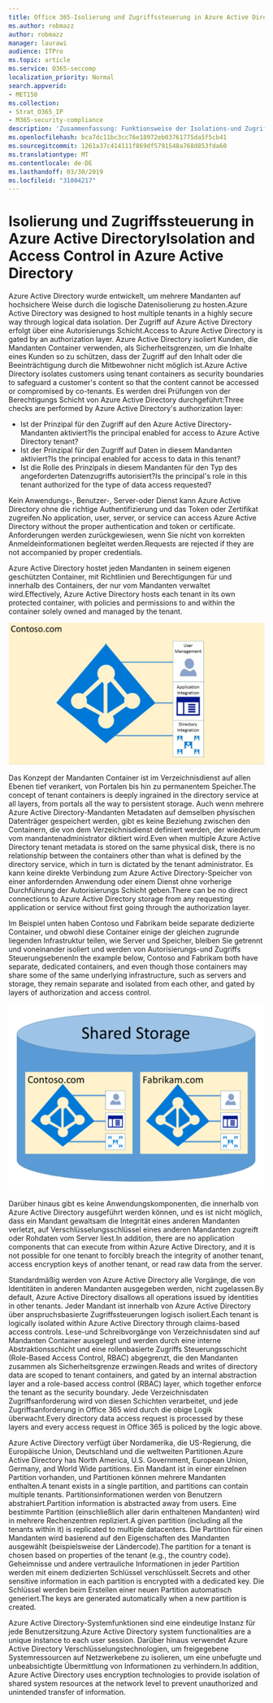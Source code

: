 ```yaml
---
title: Office 365-Isolierung und Zugriffssteuerung in Azure Active Directory
ms.author: robmazz
author: robmazz
manager: laurawi
audience: ITPro
ms.topic: article
ms.service: O365-seccomp
localization_priority: Normal
search.appverid:
- MET150
ms.collection:
- Strat_O365_IP
- M365-security-compliance
description: 'Zusammenfassung: Funktionsweise der Isolations-und Zugriffssteuerung in Azure Active Directory.'
ms.openlocfilehash: bca7dc11bc3cc76e18972eb03761775da5f5cb41
ms.sourcegitcommit: 1261a37c414111f869df5791548a768d853fda60
ms.translationtype: MT
ms.contentlocale: de-DE
ms.lasthandoff: 03/30/2019
ms.locfileid: "31004217"
---
```

# <a name="isolation-and-access-control-in-azure-active-directory"></a><span data-ttu-id="df854-103">Isolierung und Zugriffssteuerung in Azure Active Directory</span><span class="sxs-lookup"><span data-stu-id="df854-103">Isolation and Access Control in Azure Active Directory</span></span>

<span data-ttu-id="df854-104">Azure Active Directory wurde entwickelt, um mehrere Mandanten auf hochsichere Weise durch die logische Datenisolierung zu hosten.</span><span class="sxs-lookup"><span data-stu-id="df854-104">Azure Active Directory was designed to host multiple tenants in a highly secure way through logical data isolation.</span></span> <span data-ttu-id="df854-105">Der Zugriff auf Azure Active Directory erfolgt über eine Autorisierungs Schicht.</span><span class="sxs-lookup"><span data-stu-id="df854-105">Access to Azure Active Directory is gated by an authorization layer.</span></span> <span data-ttu-id="df854-106">Azure Active Directory isoliert Kunden, die Mandanten Container verwenden, als Sicherheitsgrenzen, um die Inhalte eines Kunden so zu schützen, dass der Zugriff auf den Inhalt oder die Beeinträchtigung durch die Mitbewohner nicht möglich ist.</span><span class="sxs-lookup"><span data-stu-id="df854-106">Azure Active Directory isolates customers using tenant containers as security boundaries to safeguard a customer's content so that the content cannot be accessed or compromised by co-tenants.</span></span> <span data-ttu-id="df854-107">Es werden drei Prüfungen von der Berechtigungs Schicht von Azure Active Directory durchgeführt:</span><span class="sxs-lookup"><span data-stu-id="df854-107">Three checks are performed by Azure Active Directory's authorization layer:</span></span>
- <span data-ttu-id="df854-108">Ist der Prinzipal für den Zugriff auf den Azure Active Directory-Mandanten aktiviert?</span><span class="sxs-lookup"><span data-stu-id="df854-108">Is the principal enabled for access to Azure Active Directory tenant?</span></span>
- <span data-ttu-id="df854-109">Ist der Prinzipal für den Zugriff auf Daten in diesem Mandanten aktiviert?</span><span class="sxs-lookup"><span data-stu-id="df854-109">Is the principal enabled for access to data in this tenant?</span></span>
- <span data-ttu-id="df854-110">Ist die Rolle des Prinzipals in diesem Mandanten für den Typ des angeforderten Datenzugriffs autorisiert?</span><span class="sxs-lookup"><span data-stu-id="df854-110">Is the principal's role in this tenant authorized for the type of data access requested?</span></span>

<span data-ttu-id="df854-111">Kein Anwendungs-, Benutzer-, Server-oder Dienst kann Azure Active Directory ohne die richtige Authentifizierung und das Token oder Zertifikat zugreifen.</span><span class="sxs-lookup"><span data-stu-id="df854-111">No application, user, server, or service can access Azure Active Directory without the proper authentication and token or certificate.</span></span> <span data-ttu-id="df854-112">Anforderungen werden zurückgewiesen, wenn Sie nicht von korrekten Anmeldeinformationen begleitet werden.</span><span class="sxs-lookup"><span data-stu-id="df854-112">Requests are rejected if they are not accompanied by proper credentials.</span></span>

<span data-ttu-id="df854-113">Azure Active Directory hostet jeden Mandanten in seinem eigenen geschützten Container, mit Richtlinien und Berechtigungen für und innerhalb des Containers, der nur vom Mandanten verwaltet wird.</span><span class="sxs-lookup"><span data-stu-id="df854-113">Effectively, Azure Active Directory hosts each tenant in its own protected container, with policies and permissions to and within the container solely owned and managed by the tenant.</span></span>
 
![Azure-Container](media/office-365-isolation-azure-container.png)

<span data-ttu-id="df854-115">Das Konzept der Mandanten Container ist im Verzeichnisdienst auf allen Ebenen tief verankert, von Portalen bis hin zu permanentem Speicher.</span><span class="sxs-lookup"><span data-stu-id="df854-115">The concept of tenant containers is deeply ingrained in the directory service at all layers, from portals all the way to persistent storage.</span></span> <span data-ttu-id="df854-116">Auch wenn mehrere Azure Active Directory-Mandanten Metadaten auf demselben physischen Datenträger gespeichert werden, gibt es keine Beziehung zwischen den Containern, die von dem Verzeichnisdienst definiert werden, der wiederum vom mandantenadministrator diktiert wird.</span><span class="sxs-lookup"><span data-stu-id="df854-116">Even when multiple Azure Active Directory tenant metadata is stored on the same physical disk, there is no relationship between the containers other than what is defined by the directory service, which in turn is dictated by the tenant administrator.</span></span> <span data-ttu-id="df854-117">Es kann keine direkte Verbindung zum Azure Active Directory-Speicher von einer anfordernden Anwendung oder einem Dienst ohne vorherige Durchführung der Autorisierungs Schicht geben.</span><span class="sxs-lookup"><span data-stu-id="df854-117">There can be no direct connections to Azure Active Directory storage from any requesting application or service without first going through the authorization layer.</span></span>

<span data-ttu-id="df854-118">Im Beispiel unten haben Contoso und Fabrikam beide separate dedizierte Container, und obwohl diese Container einige der gleichen zugrunde liegenden Infrastruktur teilen, wie Server und Speicher, bleiben Sie getrennt und voneinander isoliert und werden von Autorisierungs-und Zugriffs Steuerungsebenen</span><span class="sxs-lookup"><span data-stu-id="df854-118">In the example below, Contoso and Fabrikam both have separate, dedicated containers, and even though those containers may share some of the same underlying infrastructure, such as servers and storage, they remain separate and isolated from each other, and gated by layers of authorization and access control.</span></span>
 
![Dedizierte Azure-Container](media/office-365-isolation-azure-dedicated-containers.png)

<span data-ttu-id="df854-120">Darüber hinaus gibt es keine Anwendungskomponenten, die innerhalb von Azure Active Directory ausgeführt werden können, und es ist nicht möglich, dass ein Mandant gewaltsam die Integrität eines anderen Mandanten verletzt, auf Verschlüsselungsschlüssel eines anderen Mandanten zugreift oder Rohdaten vom Server liest.</span><span class="sxs-lookup"><span data-stu-id="df854-120">In addition, there are no application components that can execute from within Azure Active Directory, and it is not possible for one tenant to forcibly breach the integrity of another tenant, access encryption keys of another tenant, or read raw data from the server.</span></span>

<span data-ttu-id="df854-121">Standardmäßig werden von Azure Active Directory alle Vorgänge, die von Identitäten in anderen Mandanten ausgegeben werden, nicht zugelassen.</span><span class="sxs-lookup"><span data-stu-id="df854-121">By default, Azure Active Directory disallows all operations issued by identities in other tenants.</span></span> <span data-ttu-id="df854-122">Jeder Mandant ist innerhalb von Azure Active Directory über anspruchsbasierte Zugriffssteuerungen logisch isoliert.</span><span class="sxs-lookup"><span data-stu-id="df854-122">Each tenant is logically isolated within Azure Active Directory through claims-based access controls.</span></span> <span data-ttu-id="df854-123">Lese-und Schreibvorgänge von Verzeichnisdaten sind auf Mandanten Container ausgelegt und werden durch eine interne Abstraktionsschicht und eine rollenbasierte Zugriffs Steuerungsschicht (Role-Based Access Control, RBAC) abgegrenzt, die den Mandanten zusammen als Sicherheitsgrenze erzwingen.</span><span class="sxs-lookup"><span data-stu-id="df854-123">Reads and writes of directory data are scoped to tenant containers, and gated by an internal abstraction layer and a role-based access control (RBAC) layer, which together enforce the tenant as the security boundary.</span></span> <span data-ttu-id="df854-124">Jede Verzeichnisdaten Zugriffsanforderung wird von diesen Schichten verarbeitet, und jede Zugriffsanforderung in Office 365 wird durch die obige Logik überwacht.</span><span class="sxs-lookup"><span data-stu-id="df854-124">Every directory data access request is processed by these layers and every access request in Office 365 is policed by the logic above.</span></span>

<span data-ttu-id="df854-125">Azure Active Directory verfügt über Nordamerika, die US-Regierung, die Europäische Union, Deutschland und die weltweiten Partitionen.</span><span class="sxs-lookup"><span data-stu-id="df854-125">Azure Active Directory has North America, U.S. Government, European Union, Germany, and World Wide partitions.</span></span> <span data-ttu-id="df854-126">Ein Mandant ist in einer einzelnen Partition vorhanden, und Partitionen können mehrere Mandanten enthalten.</span><span class="sxs-lookup"><span data-stu-id="df854-126">A tenant exists in a single partition, and partitions can contain multiple tenants.</span></span> <span data-ttu-id="df854-127">Partitionsinformationen werden von Benutzern abstrahiert.</span><span class="sxs-lookup"><span data-stu-id="df854-127">Partition information is abstracted away from users.</span></span> <span data-ttu-id="df854-128">Eine bestimmte Partition (einschließlich aller darin enthaltenen Mandanten) wird in mehrere Rechenzentren repliziert.</span><span class="sxs-lookup"><span data-stu-id="df854-128">A given partition (including all the tenants within it) is replicated to multiple datacenters.</span></span> <span data-ttu-id="df854-129">Die Partition für einen Mandanten wird basierend auf den Eigenschaften des Mandanten ausgewählt (beispielsweise der Ländercode).</span><span class="sxs-lookup"><span data-stu-id="df854-129">The partition for a tenant is chosen based on properties of the tenant (e.g., the country code).</span></span> <span data-ttu-id="df854-130">Geheimnisse und andere vertrauliche Informationen in jeder Partition werden mit einem dedizierten Schlüssel verschlüsselt.</span><span class="sxs-lookup"><span data-stu-id="df854-130">Secrets and other sensitive information in each partition is encrypted with a dedicated key.</span></span> <span data-ttu-id="df854-131">Die Schlüssel werden beim Erstellen einer neuen Partition automatisch generiert.</span><span class="sxs-lookup"><span data-stu-id="df854-131">The keys are generated automatically when a new partition is created.</span></span>

<span data-ttu-id="df854-132">Azure Active Directory-Systemfunktionen sind eine eindeutige Instanz für jede Benutzersitzung.</span><span class="sxs-lookup"><span data-stu-id="df854-132">Azure Active Directory system functionalities are a unique instance to each user session.</span></span> <span data-ttu-id="df854-133">Darüber hinaus verwendet Azure Active Directory Verschlüsselungstechnologien, um freigegebene Systemressourcen auf Netzwerkebene zu isolieren, um eine unbefugte und unbeabsichtigte Übermittlung von Informationen zu verhindern.</span><span class="sxs-lookup"><span data-stu-id="df854-133">In addition, Azure Active Directory uses encryption technologies to provide isolation of shared system resources at the network level to prevent unauthorized and unintended transfer of information.</span></span>
